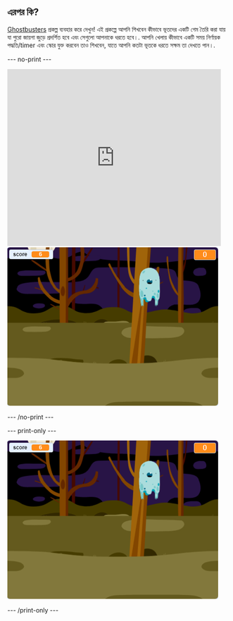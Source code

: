 ## এরপর কি?

[Ghostbusters](https://projects.raspberrypi.org/bn-IN/projects/ghostbusters?utm_source=pathway&utm_medium=whatnext&utm_campaign=projects) প্রকল্প ব্যবহার করে দেখুন! এই প্রকল্পে আপনি শিখবেন কীভাবে ভূতদের একটি গেম তৈরি করা যায় যা পুরো জায়গা জুড়ে প্রদর্শিত হবে এবং সেগুলো আপনাকে ধরতে হবে।. আপনি খেলায় কীভাবে একটি সময় নির্ণায়ক পদ্ধতি/timer এবং স্কোর যুক্ত করবেন তাও শিখবেন, যাতে আপনি কতটা ভূতকে ধরতে সক্ষম তা দেখতে পান।.

--- no-print ---

<div class="scratch-preview">
  <iframe allowtransparency="true" width="485" height="402" src="https://scratch.mit.edu/projects/embed/276874679/?autostart=false" frameborder="0" scrolling="no"></iframe>
  <img src="images/ghostbusters-static.png">
</div>

--- /no-print ---

--- print-only ---

![showcase](images/ghostbusters-static.png)

--- /print-only ---